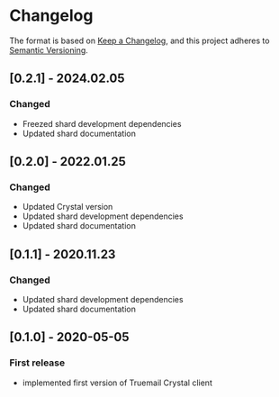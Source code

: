 # Changelog

The format is based on [Keep a Changelog](https://keepachangelog.com/en/1.0.0/), and this project adheres to [Semantic Versioning](https://semver.org/spec/v2.0.0.html).

## [0.2.1] - 2024.02.05

### Changed

- Freezed shard development dependencies
- Updated shard documentation

## [0.2.0] - 2022.01.25

### Changed

- Updated Crystal version
- Updated shard development dependencies
- Updated shard documentation

## [0.1.1] - 2020.11.23

### Changed

- Updated shard development dependencies
- Updated shard documentation

## [0.1.0] - 2020-05-05

### First release

- implemented first version of Truemail Crystal client
